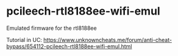 # pcileech-rtl8188ee-wifi-emul
Emulated firmware for the rtl8188ee

Tutorial in UC:
https://www.unknowncheats.me/forum/anti-cheat-bypass/654112-pcileech-rtl8188ee-wifi-emul.html
